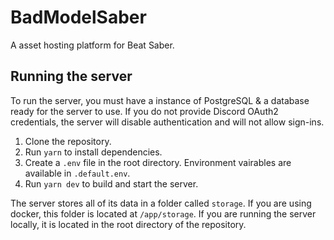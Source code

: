 # BadModelSaber

A asset hosting platform for Beat Saber.

## Running the server
To run the server, you must have a instance of PostgreSQL & a database ready for the server to use. If you do not provide Discord OAuth2 credentials, the server will disable authentication and will not allow sign-ins.
1. Clone the repository.
2. Run `yarn` to install dependencies.
3. Create a `.env` file in the root directory. Environment vairables are available in `.default.env`.
4. Run `yarn dev` to build and start the server.

The server stores all of its data in a folder called `storage`. If you are using docker, this folder is located at `/app/storage`. If you are running the server locally, it is located in the root directory of the repository.